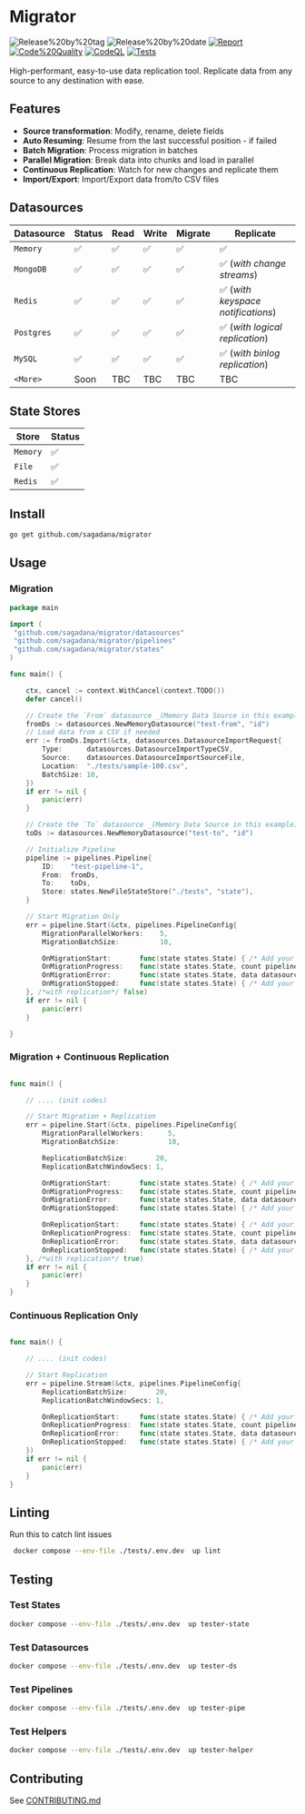 # Migrator

<div align="start">
 <span>
  <img src="https://img.shields.io/github/v/release/sagadana/migrator?display_name=tag&sort=semver&logo=github&label=version" alt="Release%20by%20tag" />
  <img src="https://img.shields.io/github/release-date/sagadana/migrator?display_name=tag&sort=semver&logo=github&label=date" alt="Release%20by%20date" />
  <a href="https://goreportcard.com/report/github.com/sagadana/migrator" target="_blank"><img src="https://goreportcard.com/badge/github.com/sagadana/migrator" alt="Report" /></a>
  <a href="https://app.codacy.com/gh/sagadana/migrator/dashboard?utm_source=gh&utm_medium=referral&utm_content=&utm_campaign=Badge_grade" target="_blank"><img src="https://app.codacy.com/project/badge/Grade/d1b34caebf6e489da2da791249f38d73" alt="Code%20Quality" /></a>
  <a href="https://github.com/sagadana/migrator/actions/workflows/codeql.yml" target="_blank"><img src="https://github.com/sagadana/migrator/actions/workflows/codeql.yml/badge.svg" alt="CodeQL" /></a>
  <a href="https://github.com/sagadana/migrator/actions/workflows/release.yml" target="_blank"><img src="https://github.com/sagadana/migrator/actions/workflows/release.yml/badge.svg" alt="Tests" /></a>
 </span>
</div>

<br/>

<div align="start">
High-performant, easy-to-use data replication tool. Replicate data from any source to any destination with ease.
</div>

## Features

- **Source transformation**: Modify, rename, delete fields
- **Auto Resuming**: Resume from the last successful position - if failed
- **Batch Migration**: Process migration in batches
- **Parallel Migration**: Break data into chunks and load in parallel
- **Continuous Replication**: Watch for new changes and replicate them
- **Import/Export**: Import/Export data from/to CSV files

## Datasources

| Datasource | Status | Read | Write | Migrate | Replicate                          |
| ---------- | ------ | ---- | ----- | ------- | ---------------------------------- |
| `Memory`   | ✅     | ✅   | ✅    | ✅      | ✅                                 |
| `MongoDB`  | ✅     | ✅   | ✅    | ✅      | ✅ (_with change streams_)         |
| `Redis`    | ✅     | ✅   | ✅    | ✅      | ✅ (_with keyspace notifications_) |
| `Postgres` | ✅     | ✅   | ✅    | ✅      | ✅ (_with logical replication_)    |
| `MySQL`    | ✅     | ✅   | ✅    | ✅      | ✅ (_with binlog replication_)     |
| `<More>`   | Soon   | TBC  | TBC   | TBC     | TBC                                |

## State Stores

| Store    | Status |
| -------- | ------ |
| `Memory` | ✅     |
| `File`   | ✅     |
| `Redis`  | ✅     |

## Install

```bash
go get github.com/sagadana/migrator
```

## Usage

### Migration

```go
package main

import (
 "github.com/sagadana/migrator/datasources"
 "github.com/sagadana/migrator/pipelines"
 "github.com/sagadana/migrator/states"
)

func main() {

    ctx, cancel := context.WithCancel(context.TODO())
    defer cancel()

    // Create the `From` datasource _(Memory Data Source in this example)_
    fromDs := datasources.NewMemoryDatasource("test-from", "id")
    // Load data from a CSV if needed
    err := fromDs.Import(&ctx, datasources.DatasourceImportRequest{
        Type:      datasources.DatasourceImportTypeCSV,
        Source:    datasources.DatasourceImportSourceFile,
        Location:  "./tests/sample-100.csv",
        BatchSize: 10,
    })
    if err != nil {
        panic(err)
    }

    // Create the `To` datasource _(Memory Data Source in this example)_
    toDs := datasources.NewMemoryDatasource("test-to", "id")

    // Initialize Pipeline
    pipeline := pipelines.Pipeline{
        ID:    "test-pipeline-1",
        From:  fromDs,
        To:    toDs,
        Store: states.NewFileStateStore("./tests", "state"),
    }

    // Start Migration Only
    err = pipeline.Start(&ctx, pipelines.PipelineConfig{
        MigrationParallelWorkers:    5,
        MigrationBatchSize:          10,

        OnMigrationStart:       func(state states.State) { /* Add your logic. E.g extra logs */ },
        OnMigrationProgress:    func(state states.State, count pipelines.DatasourcePushCount) { /* Add your logic. E.g extra logs */ },
        OnMigrationError:       func(state states.State, data datasources.DatasourcePushRequest, err error) { /* Add your logic. E.g extra logs */ },
        OnMigrationStopped:     func(state states.State) { /* Add your logic. E.g extra logs */ },
    }, /*with replication*/ false)
    if err != nil {
        panic(err)
    }

}

```

### Migration + Continuous Replication

```go

func main() {

    // .... (init codes)

    // Start Migration + Replication
    err = pipeline.Start(&ctx, pipelines.PipelineConfig{
        MigrationParallelWorkers:      5,
        MigrationBatchSize:            10,

        ReplicationBatchSize:       20,
        ReplicationBatchWindowSecs: 1,

        OnMigrationStart:       func(state states.State) { /* Add your logic. E.g extra logs */ },
        OnMigrationProgress:    func(state states.State, count pipelines.DatasourcePushCount) { /* Add your logic. E.g extra logs */ },
        OnMigrationError:       func(state states.State, data datasources.DatasourcePushRequest, err error) { /* Add your logic. E.g extra logs */ },
        OnMigrationStopped:     func(state states.State) { /* Add your logic. E.g extra logs */ },

        OnReplicationStart:     func(state states.State) { /* Add your logic. E.g extra logs */ },
        OnReplicationProgress:  func(state states.State, count pipelines.DatasourcePushCount) { /* Add your logic. E.g extra logs */ },
        OnReplicationError:     func(state states.State, data datasources.DatasourcePushRequest, err error) { /* Add your logic. E.g extra logs */ },
        OnReplicationStopped:   func(state states.State) { /* Add your logic. E.g extra logs */ },
    }, /*with replication*/ true)
    if err != nil {
        panic(err)
    }
}

```

### Continuous Replication Only

```go

func main() {

    // .... (init codes)

    // Start Replication
    err = pipeline.Stream(&ctx, pipelines.PipelineConfig{
        ReplicationBatchSize:       20,
        ReplicationBatchWindowSecs: 1,

        OnReplicationStart:     func(state states.State) { /* Add your logic. E.g extra logs */ },
        OnReplicationProgress:  func(state states.State, count pipelines.DatasourcePushCount) { /* Add your logic. E.g extra logs */ },
        OnReplicationError:     func(state states.State, data datasources.DatasourcePushRequest, err error) { /* Add your logic. E.g extra logs */ },
        OnReplicationStopped:   func(state states.State) { /* Add your logic. E.g extra logs */ },
    })
    if err != nil {
        panic(err)
    }
}

```

## Linting

Run this to catch lint issues

```sh
 docker compose --env-file ./tests/.env.dev  up lint
```

## Testing

### Test States

```sh
docker compose --env-file ./tests/.env.dev  up tester-state
```

### Test Datasources

```sh
docker compose --env-file ./tests/.env.dev  up tester-ds
```

### Test Pipelines

```sh
docker compose --env-file ./tests/.env.dev  up tester-pipe
```

### Test Helpers

```sh
docker compose --env-file ./tests/.env.dev  up tester-helper
```

## Contributing

See [CONTRIBUTING.md](CONTRIBUTING.md)
